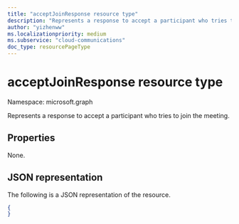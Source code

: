 ```yaml
---
title: "acceptJoinResponse resource type"
description: "Represents a response to accept a participant who tries to join the meeting."
author: "yizhenww"
ms.localizationpriority: medium
ms.subservice: "cloud-communications"
doc_type: resourcePageType
---
```


# acceptJoinResponse resource type

Namespace: microsoft.graph

Represents a response to accept a participant who tries to join the meeting.

## Properties

None.

## JSON representation

The following is a JSON representation of the resource.

<!-- {
  "blockType": "resource",
  "optionalProperties": [],
  "@odata.type": "microsoft.graph.acceptJoinResponse"
}-->
```json
{
}
```

<!-- uuid: 8fcb5dbc-d5aa-4681-8e31-b001d5168d79
2015-10-25 14:57:30 UTC -->
<!--
{
  "type": "#page.annotation",
  "description": "acceptJoinResponse resource",
  "keywords": "",
  "section": "documentation",
  "tocPath": "",
  "suppressions": []
}
-->
